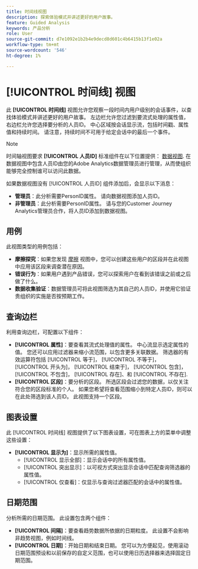 ```yaml
---
title: 时间线视图
description: 探索体验模式并讲述更好的用户故事。
feature: Guided Analysis
keywords: 产品分析
role: User
source-git-commit: d7e1092e1b2b4e9decd8d601c4b6415b13f1e02a
workflow-type: tm+mt
source-wordcount: '546'
ht-degree: 1%

---
```


# [!UICONTROL 时间线] 视图

此 **[!UICONTROL 时间线]** 视图允许您观察一段时间内用户级别的会话事件，以查找体验模式并讲述更好的用户故事。 左边栏允许您过滤到要流式处理的属性值，右边栏允许您选择要分析的人员ID。 中心区域按会话显示流，包括时间戳、属性值和持续时间。 请注意，持续时间不可用于给定会话中的最后一个事件。

>[!NOTE]
>
>时间轴视图要求 **[!UICONTROL 人员ID]** 标准组件在以下位置提供： [数据视图](/help/data-views/component-reference.md#optional). 在数据视图中包含人员ID由您的Adobe Analytics数据管理员进行管理，从而使组织能够完全控制谁可以访问此数据。

如果数据视图没有 [!UICONTROL 人员ID] 组件添加后，会显示以下消息：
* **管理员**：此分析需要PersonID属性。 请向数据视图添加人员ID。
* **非管理员**：此分析需要PersonID属性。 请与您的Customer Journey Analytics管理员合作，将人员ID添加到数据视图。

## 用例

此视图类型的用例包括：

* **摩擦探究**：如果您发现 [摩擦](friction.md) 视图中，您可以创建这些用户的区段并在此视图中应用该区段来调查潜在原因。
* **错误行为**：如果用户遇到产品错误，您可以探索用户在看到该错误之前或之后做了什么。
* **数据收集验证**：数据管理员可将此视图筛选为其自己的人员ID，并使用它验证贵组织的实施是否按预期工作。

## 查询边栏

利用查询边栏，可配置以下组件：

* **[!UICONTROL 属性]**：要查看其流式处理值的属性。 中心流显示选定属性的值。 您还可以应用过滤器来缩小流范围，以包含更多关联数据。 筛选器的有效运算符包括 [!UICONTROL 等于]， [!UICONTROL 不等于]， [!UICONTROL 开头为]， [!UICONTROL 结束于]， [!UICONTROL 包含]， [!UICONTROL 不包含]， [!UICONTROL 存在]、和 [!UICONTROL 不存在].
* **[!UICONTROL 区段]**：要分析的区段。 所选区段会过滤您的数据，以仅关注符合您的区段标准的个人。 如果您希望将查看范围缩小到特定人员ID，则可以在此处筛选到该人员ID。 此视图支持一个区段。

## 图表设置

此 [!UICONTROL 时间线] 视图提供了以下图表设置，可在图表上方的菜单中调整这些设置：

* **[!UICONTROL 显示为]**：显示所需的属性值。
   * [!UICONTROL 显示全部]：显示会话中的所有属性值。
   * [!UICONTROL 突出显示]：以可视方式突出显示会话中匹配查询筛选器的属性值。
   * [!UICONTROL 仅查看]：仅显示与查询过滤器匹配的会话中的属性值。

## 日期范围

分析所需的日期范围。 此设置包含两个组件：

* **[!UICONTROL 间隔]**：要查看趋势数据所依据的日期粒度。 此设置不会影响非趋势视图，例如时间线。
* **[!UICONTROL 日期]**：开始日期和结束日期。 您可以为方便起见，使用滚动日期范围预设和以前保存的自定义范围，也可以使用日历选择器来选择固定日期范围。
